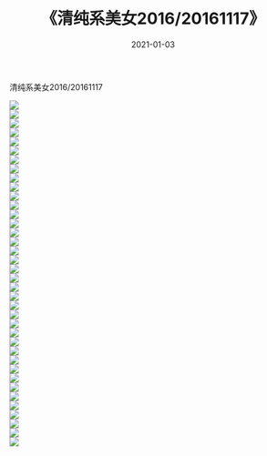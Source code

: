 ﻿---
layout: post
title:  《清纯系美女2016/20161117》
date:   2021-01-03
img: http://img.660000.xyz/Sharelink/清纯系美女/2016/20161117/000.jpg
categories: [美女, 清纯, 唯美]
---

清纯系美女2016/20161117

 ![](http://img.660000.xyz/Sharelink/清纯系美女/2016/20161117/001.jpeg) <br>![](http://img.660000.xyz/Sharelink/清纯系美女/2016/20161117/002.jpeg) <br>![](http://img.660000.xyz/Sharelink/清纯系美女/2016/20161117/003.jpeg) <br>![](http://img.660000.xyz/Sharelink/清纯系美女/2016/20161117/004.jpeg) <br>![](http://img.660000.xyz/Sharelink/清纯系美女/2016/20161117/005.jpeg) <br>![](http://img.660000.xyz/Sharelink/清纯系美女/2016/20161117/006.jpeg) <br>![](http://img.660000.xyz/Sharelink/清纯系美女/2016/20161117/007.jpeg) <br>![](http://img.660000.xyz/Sharelink/清纯系美女/2016/20161117/008.jpeg) <br>![](http://img.660000.xyz/Sharelink/清纯系美女/2016/20161117/009.jpeg) <br>![](http://img.660000.xyz/Sharelink/清纯系美女/2016/20161117/010.jpeg) <br>![](http://img.660000.xyz/Sharelink/清纯系美女/2016/20161117/011.jpeg) <br>![](http://img.660000.xyz/Sharelink/清纯系美女/2016/20161117/012.jpeg) <br>![](http://img.660000.xyz/Sharelink/清纯系美女/2016/20161117/013.jpeg) <br>![](http://img.660000.xyz/Sharelink/清纯系美女/2016/20161117/014.jpeg) <br>![](http://img.660000.xyz/Sharelink/清纯系美女/2016/20161117/015.jpeg) <br>![](http://img.660000.xyz/Sharelink/清纯系美女/2016/20161117/016.jpeg) <br>![](http://img.660000.xyz/Sharelink/清纯系美女/2016/20161117/017.jpeg) <br>![](http://img.660000.xyz/Sharelink/清纯系美女/2016/20161117/018.jpeg) <br>![](http://img.660000.xyz/Sharelink/清纯系美女/2016/20161117/019.jpeg) <br>![](http://img.660000.xyz/Sharelink/清纯系美女/2016/20161117/020.jpeg) <br>![](http://img.660000.xyz/Sharelink/清纯系美女/2016/20161117/021.jpeg) <br>![](http://img.660000.xyz/Sharelink/清纯系美女/2016/20161117/022.jpeg) <br>![](http://img.660000.xyz/Sharelink/清纯系美女/2016/20161117/023.jpeg) <br>![](http://img.660000.xyz/Sharelink/清纯系美女/2016/20161117/024.jpeg) <br>![](http://img.660000.xyz/Sharelink/清纯系美女/2016/20161117/025.jpeg) <br>![](http://img.660000.xyz/Sharelink/清纯系美女/2016/20161117/026.jpeg) <br>![](http://img.660000.xyz/Sharelink/清纯系美女/2016/20161117/027.jpeg) <br>![](http://img.660000.xyz/Sharelink/清纯系美女/2016/20161117/028.jpeg) <br>![](http://img.660000.xyz/Sharelink/清纯系美女/2016/20161117/029.jpeg) <br>![](http://img.660000.xyz/Sharelink/清纯系美女/2016/20161117/030.jpeg) <br>![](http://img.660000.xyz/Sharelink/清纯系美女/2016/20161117/031.jpeg) <br>![](http://img.660000.xyz/Sharelink/清纯系美女/2016/20161117/032.jpeg) <br>![](http://img.660000.xyz/Sharelink/清纯系美女/2016/20161117/033.jpeg) <br>![](http://img.660000.xyz/Sharelink/清纯系美女/2016/20161117/034.jpeg) <br>![](http://img.660000.xyz/Sharelink/清纯系美女/2016/20161117/035.jpeg) <br>![](http://img.660000.xyz/Sharelink/清纯系美女/2016/20161117/036.jpeg) <br>![](http://img.660000.xyz/Sharelink/清纯系美女/2016/20161117/037.jpeg) <br>![](http://img.660000.xyz/Sharelink/清纯系美女/2016/20161117/038.jpeg) <br>